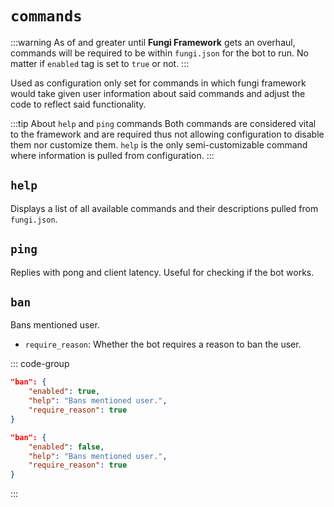 # `commands` <Badge type="tip" text="^0.1.0" />

:::warning
As of <Badge type="tip" text="0.1.0" /> and greater until **Fungi Framework** gets an overhaul, commands will be required to be within `fungi.json`
for the bot to run. No matter if `enabled` tag is set to `true` or not.
:::

Used as configuration only set for commands in which fungi framework would take given user information about said commands and adjust the code to reflect said functionality.

:::tip About `help` and `ping` commands
Both commands are considered vital to the framework and are required thus not allowing configuration to disable them nor customize them. `help` is the only semi-customizable command where information is pulled from configuration.
:::

## `help` <Badge type="tip" text="^0.1.0" /> <Badge type="warning" text="Semi-Customizable" />

Displays a list of all available commands and their descriptions pulled from `fungi.json`.

## `ping` <Badge type="tip" text="^0.1.0" /> <Badge type="danger" text="Not Customizable" />

Replies with pong and client latency. Useful for checking if the bot works.

## `ban` <Badge type="tip" text="^0.1.0" />

Bans mentioned user.

- `require_reason`: Whether the bot requires a reason to ban the user.

::: code-group

```json [Enabled - Default]
"ban": {
    "enabled": true,
    "help": "Bans mentioned user.",
    "require_reason": true
}
```

```json [Disabled]
"ban": {
    "enabled": false,
    "help": "Bans mentioned user.",
    "require_reason": true
}
```

:::

